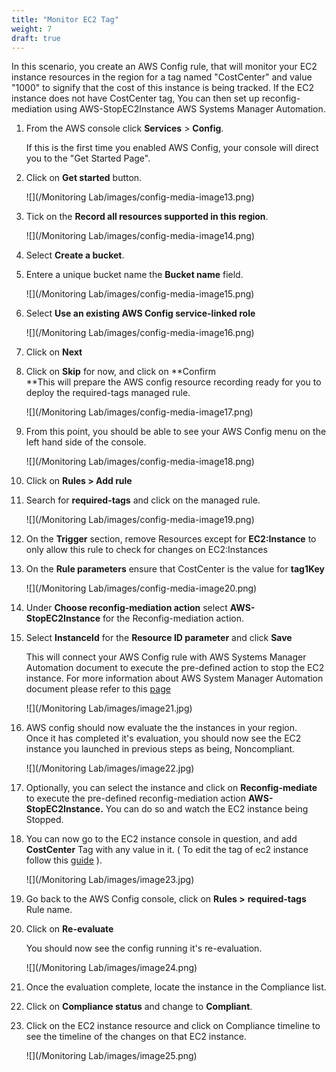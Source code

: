 ```yaml
---
title: "Monitor EC2 Tag"
weight: 7
draft: true
---
```


In this scenario, you create an AWS Config rule, that will monitor your
EC2 instance resources in the region for a tag named "CostCenter" and
value "1000" to signify that the cost of this instance is being tracked.
If the EC2 instance does not have CostCenter tag, You can then set up
reconfig-mediation using AWS-StopEC2Instance AWS Systems Manager Automation.

1.  From the AWS console click **Services** > **Config**.

    If this is the first time you enabled AWS Config, your console will
    direct you to the "Get Started Page".

2.  Click on **Get started** button.

	![](/Monitoring Lab/images/config-media-image13.png)

3.  Tick on the **Record all resources supported in this region**.

	![](/Monitoring Lab/images/config-media-image14.png)

4.  Select **Create a bucket**.

5.  Entere a unique bucket name the **Bucket name** field.

	![](/Monitoring Lab/images/config-media-image15.png)

6.  Select **Use an existing AWS Config service-linked role**

	![](/Monitoring Lab/images/config-media-image16.png)

7.  Click on **Next**

8.  Click on **Skip** for now, and click on **Confirm\
    **This will prepare the AWS config resource recording ready for you
    to deploy the required-tags managed rule.

    ![](/Monitoring Lab/images/config-media-image17.png)
    
9.  From this point, you should be able to see your AWS Config menu on
    the left hand side of the console.

	![](/Monitoring Lab/images/config-media-image18.png)

10. Click on **Rules > Add rule**

11. Search for **required-tags** and click on the managed rule.

    ![](/Monitoring Lab/images/config-media-image19.png)

12. On the **Trigger** section, remove Resources except for
    **EC2:Instance** to only allow this rule to check for changes on
    EC2:Instances

13. On the **Rule parameters** ensure that CostCenter is the value for
    **tag1Key**

    ![](/Monitoring Lab/images/config-media-image20.png)

14. Under **Choose reconfig-mediation action** select **AWS-StopEC2Instance**
    for the Reconfig-mediation action.

15. Select **InstanceId** for the **Resource ID parameter** and click
    **Save**

    This will connect your AWS Config rule with AWS Systems Manager
    Automation document to execute the pre-defined action to stop the
    EC2 instance. For more information about AWS System Manager
    Automation document please refer to this
    [page](https://docs.aws.amazon.com/systems-manager/latest/userguide/automation-documents.html)

    ![](/Monitoring Lab/images/image21.jpg)

16. AWS config should now evaluate the the instances in your region.\
    Once it has completed it's evaluation, you should now see the EC2
    instance you launched in previous steps as being, Noncompliant.

    ![](/Monitoring Lab/images/image22.jpg)

17. Optionally, you can select the instance and click on **Reconfig-mediate**
    to execute the pre-defined reconfig-mediation action
    **AWS-StopEC2Instance.** You can do so and watch the EC2 instance
    being Stopped.

18. You can now go to the EC2 instance console in question, and add
    **CostCenter** Tag with any value in it. ( To edit the tag of ec2
    instance follow this
    [guide](https://docs.aws.amazon.com/AWSEC2/latest/UserGuide/Using_Tags.html#adding-or-deleting-tags)
    ).

	![](/Monitoring Lab/images/image23.jpg)

19. Go back to the AWS Config console, click on **Rules >**
    **required-tags** Rule name.

20. Click on **Re-evaluate**

    You should now see the config running it's re-evaluation.

    ![](/Monitoring Lab/images/image24.png)

21. Once the evaluation complete, locate the instance in the Compliance
    list.

22. Click on **Compliance status** and change to **Compliant**.

23. Click on the EC2 instance resource and click on Compliance timeline
    to see the timeline of the changes on that EC2 instance.

    ![](/Monitoring Lab/images/image25.png)
  